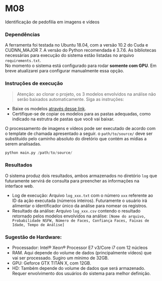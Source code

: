 # M08
 Identificação de pedofilia em imagens e vídeos
 
### Dependências
A ferramenta foi testada no Ubuntu 18.04, com a versão 10.2 do Cuda e CUDNN_MAJOR 7. A versão do Python recomendada é 3.7.6. As bibliotecas necessárias para execução do sistema estão listadas no arquivo `requirements.txt`.<br>
No momento o sistema está configurado para rodar **somente com GPU**. Em breve atualizarei para configurar manualmente essa opção.
 
### Instruções de execução

> Atenção: ao clonar o projeto, os 3 modelos envolvidos na análise não serão baixados automaticamente. Siga as instruções:
* Baixe os modelos [através desse link](https://drive.google.com/file/d/1MbkYnKrhCRXu8in-Cgvl_e40UOofQNlH/view?usp=sharing). 
* Certifique-se de copiar os modelos para as pastas adequadas, como indicado na estrutra de pastas que você vai baixar.

O processamento de imagens e vídeos pode ser executado de acordo com o template de chamada apresentado a seguir. o `path/to/source/` deve ser substituído pelo caminho absoluto do diretório que contém as mídias a serem analisadas.

```python
python main.py /path/to/source/ 
```

### Resultados

O sistema produz dois resultados, ambos armazenados no diretório `log` que futuramente servirá de consulta para preencher as informações na interface web.
* Log de execução: Arquivo `log_xxx.txt` com o número `xxx` referente ao ID da ação executada (números inteiros). Futuramente o usuário irá alimentar o identificador único da análise para nomear os registros.
* Resultado da análise: Arquivo `log_xxx.csv` contendo o resultado retornado pelos modelos envolvidos na análise: `[Nome do arquivo, Probabilidade NSFW, Número de Faces, Confiança Faces, Faixas de Idade, Tempo de Análise]` 

### Sugestão de Hardware:

* Processador: Intel® Xeon® Processor E7 v3/Core i7 com 12 núcleos 
* RAM. Aqui depende do volume de dados (principalmente vídeos) que vai ser processado. Sugiro um mínimo de 32GB.
* GPU: Geforce GTX TITAN X, com 12GB.
* HD: Também depende do volume de dados que será armazenado. Requer envolvimento dos usuários do sistema para melhor definição. 
